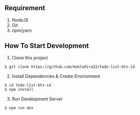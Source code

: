 ## Requirement
1. NodeJS
2. Git
3. npm/yarn

## How To Start Development

1. Clone this project
```bash
$ git clone https://github.com/muktadira22/todo-list-bts-id
```

2. Install Dependencies & Create Environment
```bash
$ cd todo-list-bts-id
$ npm install
```

3. Run Development Server
```bash
$ npm run dev
```